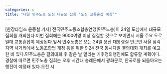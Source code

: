 ```yaml
---
categories: c
title: "내일 민주노총 도심 대규모 집회 ‘도심 교통혼잡 예상’"
---
```

[한강타임즈 윤종철 기자] 전국민주노동조합총연맹(민주노총)이 24일 도심에서 대규모 집회를 개최한다.이번 집회에는 9000여명 이상 집결할 것으로 보이면서 서울 주요 도로 일대 교통혼잡이 예상된다.앞서 민주노총은 오는 24일 용산 대통령실 인근인 서울 삼각지역 사거리에서 노동조합법 개정 등을 위한 9·24 전국 동시다발 결의대회 개최를 예고한 바 있다.민주노총은 결의대회 후 같은 날 열리는 기후정의행진에도 합류할 계획이다.경찰에 따르면 민주노총 집회는 오후 시간대 숭례문에서 광화문로, 안국로를 되돌아오는 행진이 예정돼 있다.오전 시